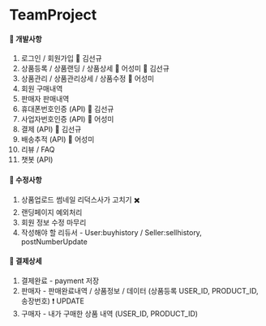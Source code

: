 # TeamProject

#### :pushpin: 개발사항
1. 로그인 / 회원가입 :man: 김선규
2. 상품등록 / 상품랜딩 / 상품상세 :woman: 어성미 :man: 김선규
3. 상품관리 / 상품관리상세 / 상품수정 :woman: 어성미
4. 회원 구매내역
5. 판매자 판매내역
6. 휴대폰번호인증 (API) :man: 김선규
7. 사업자번호인증 (API) :woman: 어성미
8. 결제 (API) :man: 김선규
9. 배송추적 (API) :woman: 어성미
10. 리뷰 / FAQ
11. 챗봇 (API)

#### :pushpin: 수정사항
1. 상품업로드 썸네일 리덕스사가 고치기 :heavy_multiplication_x:
2. 랜딩페이지 예외처리
3. 회원 정보 수정 마무리
4. 작성해야 할 리듀서 - User:buyhistory / Seller:sellhistory, postNumberUpdate

#### :memo: 결제상세
1. 결제완료 - payment 저장
2. 판매자 - 판매완료내역 / 상품정보 / 데이터 (상품등록 USER_ID, PRODUCT_ID, 송장번호) :heavy_exclamation_mark: UPDATE
3. 구매자 - 내가 구매한 상품 내역 (USER_ID, PRODUCT_ID)